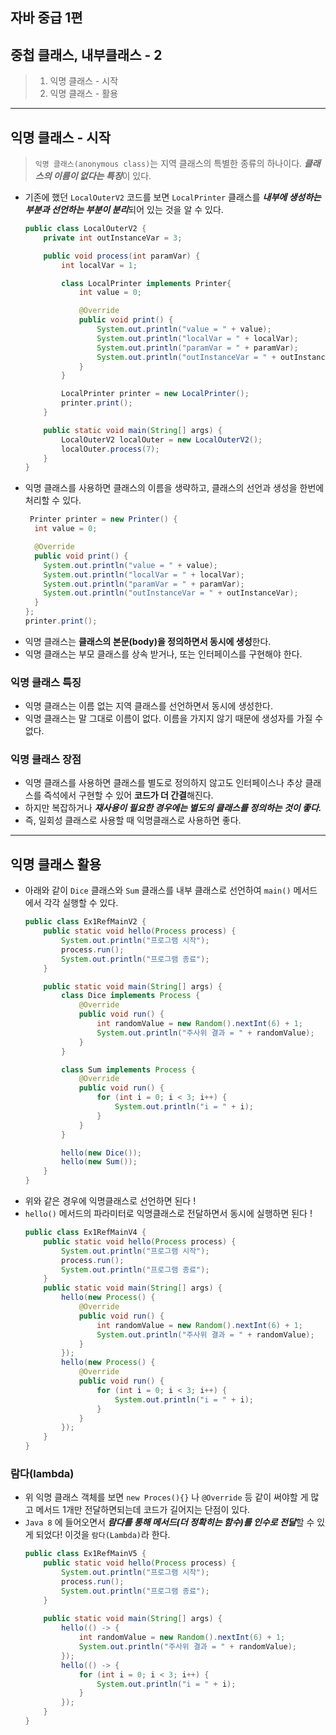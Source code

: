 ## 자바 중급 1편

## 중첩 클래스, 내부클래스 - 2
> 1. 익명 클래스 - 시작
> 2. 익명 클래스 - 활용 

---
## 익명 클래스 - 시작
> `익명 클래스(anonymous class)`는 지역 클래스의 특별한 종류의 하나이다. ***클래스의 이름이 없다는 특징***이 있다.

- 기존에 했던 `LocalOuterV2` 코드를 보면 `LocalPrinter` 클래스를 ***내부에 생성하는 부분과 선언하는 부분이 분리***되어 있는 것을 알 수 있다.
    ```java
    public class LocalOuterV2 {
        private int outInstanceVar = 3;
    
        public void process(int paramVar) {
            int localVar = 1;
    
            class LocalPrinter implements Printer{
                int value = 0;
    
                @Override
                public void print() {
                    System.out.println("value = " + value);
                    System.out.println("localVar = " + localVar);
                    System.out.println("paramVar = " + paramVar);
                    System.out.println("outInstanceVar = " + outInstanceVar);
                }
            }
    
            LocalPrinter printer = new LocalPrinter();
            printer.print();
        }
    
        public static void main(String[] args) {
            LocalOuterV2 localOuter = new LocalOuterV2();
            localOuter.process(7);
        }
    }
    ```
- 익명 클래스를 사용하면 클래스의 이름을 생략하고, 클래스의 선언과 생성을 한번에 처리할 수 있다.
  ```java
   Printer printer = new Printer() {
    int value = 0;
  
    @Override
    public void print() {
      System.out.println("value = " + value);
      System.out.println("localVar = " + localVar);
      System.out.println("paramVar = " + paramVar);
      System.out.println("outInstanceVar = " + outInstanceVar);
    }
  };
  printer.print();
  ```
- 익명 클래스는 **클래스의 본문(body)을 정의하면서 동시에 생성**한다.
- 익명 클래스는 부모 클래스를 상속 받거나, 또는 인터페이스를 구현해야 한다.

### 익명 클래스 특징
- 익명 클래스는 이름 없는 지역 클래스를 선언하면서 동시에 생성한다.
- 익명 클래스는 말 그대로 이름이 없다. 이름을 가지지 않기 때문에 생성자를 가질 수 없다.

### 익명 클래스 장점
- 익명 클래스를 사용하면 클래스를 별도로 정의하지 않고도 인터페이스나 추상 클래스를 즉석에서 구현할 수 있어 **코드가 더 간결**해진다.
- 하지만 복잡하거나 _**재사용이 필요한 경우에는 별도의 클래스를 정의하는 것이 좋다.**_
- 즉, 일회성 클래스로 사용할 때 익명클래스로 사용하면 좋다.
---
## 익명 클래스 활용
- 아래와 같이 `Dice` 클래스와 `Sum` 클래스를 내부 클래스로 선언하여 `main()` 메서드에서 각각 실행할 수 있다.
  ```java
  public class Ex1RefMainV2 {
      public static void hello(Process process) {
          System.out.println("프로그램 시작");
          process.run();
          System.out.println("프로그램 종료");
      }
  
      public static void main(String[] args) {
          class Dice implements Process {
              @Override
              public void run() {
                  int randomValue = new Random().nextInt(6) + 1;
                  System.out.println("주사위 결과 = " + randomValue);
              }
          }
  
          class Sum implements Process {
              @Override
              public void run() {
                  for (int i = 0; i < 3; i++) {
                      System.out.println("i = " + i);
                  }
              }
          }
  
          hello(new Dice());
          hello(new Sum());
      }
  }
  ```
- 위와 같은 경우에 익명클래스로 선언하면 된다 !
- `hello()` 메서드의 파라미터로 익명클래스로 전달하면서 동시에 실행하면 된다 !
  ```java
  public class Ex1RefMainV4 {
      public static void hello(Process process) {
          System.out.println("프로그램 시작");
          process.run();
          System.out.println("프로그램 종료");
      }
      public static void main(String[] args) {
          hello(new Process() {
              @Override
              public void run() {
                  int randomValue = new Random().nextInt(6) + 1;
                  System.out.println("주사위 결과 = " + randomValue);
              }
          });
          hello(new Process() {
              @Override
              public void run() {
                  for (int i = 0; i < 3; i++) {
                      System.out.println("i = " + i);
                  }
              }
          });
      }
  }
  ```
### 람다(lambda)
- 위 익명 클래스 객체를 보면 `new Proces(){}` 나 `@Override` 등 같이 써야할 게 많고 메서드 1개만 전달하면되는데 코드가 길어지는 단점이 있다.
- `Java 8` 에 들어오면서 ***람다를 통해 메서드(더 정확히는 함수)를 인수로 전달***할 수 있게 되었다! 이것을 `람다(Lambda)`라 한다.
  ```java
  public class Ex1RefMainV5 {
      public static void hello(Process process) {
          System.out.println("프로그램 시작");
          process.run();
          System.out.println("프로그램 종료");
      }
      
      public static void main(String[] args) {
          hello(() -> {
              int randomValue = new Random().nextInt(6) + 1;
              System.out.println("주사위 결과 = " + randomValue);
          });
          hello(() -> {
              for (int i = 0; i < 3; i++) {
                  System.out.println("i = " + i);
              }
          });
      }
  }
  ```